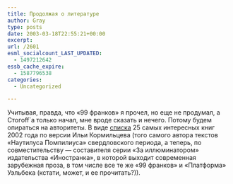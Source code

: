 ```yaml
---
title: Продолжая о литературе
author: Gray
type: posts
date: 2003-03-18T22:55:21+00:00
excerpt:
url: /2601
esml_socialcount_LAST_UPDATED:
  - 1497212642
essb_cache_expire:
  - 1587796538
categories:
  - Uncategorized

---
```








Учитывая, правда, что &#171;99 франков&#187; я прочел, но еще не продумал, а Стогoff\`а только начал, мне вроде сказать и нечего. Потому будем опираться на авторитеты. В виде <a href="http://www.om.ru/ashow.shtml?3375" target="_blank">списка</a> 25 самых интересных книг 2002 года по версии Ильи Кормильцева (того самого автора текстов &#171;Наутилуса Помпилиуса&#187; свердловского периода, а теперь, по совместительству &#8212; составителя серии &#171;За иллюминатором&#187; издательства &#171;Иностранка&#187;, в которой выходит современная зарубежная проза, в том числе все те же &#171;99 франков&#187; и &#171;Платформа&#187; Уэльбека (кстати, может, и ее прочитать?)).